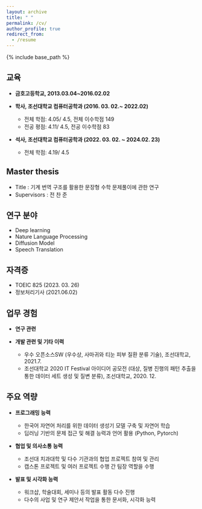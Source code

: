 ```yaml
---
layout: archive
title: " "
permalink: /cv/
author_profile: true
redirect_from:
  - /resume
---
```


{% include base_path %}

교육
---
* **금호고등학교, 2013.03.04~2016.02.02**

* **학사, 조선대학교 컴퓨터공학과 (2016. 03. 02.~ 2022.02)**
  * 전체 학점: 4.05/ 4.5, 전체 이수학점 149
  * 전공 평점: 4.11/ 4.5, 전공 이수학점 83 


* **석사, 조선대학교 컴퓨터공학과 (2022. 03. 02. ~ 2024.02. 23)**
  * 전체 학점: 4.19/ 4.5
<!-- * Ph.D in Computer Science and Engineering, Rice university (expected) -->

Master thesis
---
* Title :  기계 번역 구조를 활용한 문장형 수학 문제풀이에 관한 연구
* Supervisors : 전 찬 준
<!-- * Abstract : *null*-->



연구 분야
---
* Deep learning
* Nature Language Processing
* Diffusion Model
* Speech Translation

<!-- * Massive MIMO
* Deep learning
* Resouce allocation
* IoT, ICT system
* Software-defined ratio (SDR) -->

자격증
---
* TOEIC 825 (2023. 03. 26)
* 정보처리기사 (2021.06.02)

업무 경험
---
* **연구 관련**

* **개발 관련 및 기타 이력**
  * 우수 오픈소스SW (우수상, 사마귀와 티눈 피부 질환 분류 기술), 조선대학교, 2021.7.
  * 조선대학교 2020 IT Festival 아이디어 공모전 (대상, 질병 진행의 패턴 추출을 통한 데이터 세트 생성 및 질변 분류), 조선대학교, 2020. 12.
  

  <!-- * AR/VR 의료 임상 프로그램을 위한 다중 접속 무선 기술 개발, HT CORE (2022.10 - 2022.12)
  * RF430FRL15xH NFC 기반 Medical-ICT 융합 모바일 애플리케이션 설계 및 개발, KAIST (2022.08 - 2022.10)
  * 조선대-NHN 아카데미 백엔드 과정 수업 조교 (2022.08 - 2023.02)
  * 다중 게이트웨이 및 비컨을 활용한 실시간 위치 추정 시스템 설계 및 구현, Intflow (2022.04 - 2022.08)
  * 광주/전남 학생 AI 아이디어 공모전, GJ RIP (우수상, 2022.03.18 - 25)
  * 조선대학교 2021 IT 페스티벌 (은상, 2021.11.26)
  * 전력 선불 거래를 위한 전용 모바일 애플리케이션 설계 및 구현, Encored P&P (Oct. 18-31, 2021)​
  * 딥러닝 기반 비접촉 발열 측정 시스템 실험 및 검증 지원, Intflow (2020.12 - 2021.02)
  * 소프트웨어 교육 강사, 나주 세지중학교 (2020.03 - 2020.07)
  * 한국통신학회 추계학술대회 최우수논문상 (2020.02)
  * 지역 개발 융합대회, 대학교 산학협력단 연합 (최우수상, 2020.01.29 - 31)
  * 소프트웨어 강사 양성 과정 참여, 조선대학교 - 한전 KDN (2019.11.11-21) -->
  

주요 역량
---
* **프로그래밍 능력**
  * 한국어 자연어 처리를 위한 데이터 생성기 모델 구축 및 자연어 학습
  * 딥러닝 기반의 문제 접근 및 해결 능력과 언어 활용 (Python, Pytorch)



* **협업 및 의사소통 능력**
  * 조선대 치과대학 및 다수 기관과의 협업 프로젝트 참여 및 관리
  * 캡스톤 프로젝트 및 여러 프로젝트 수행 간 팀장 역할을 수행


* **발표 및 시각화 능력**
  * 워크샵, 학술대회, 세미나 등의 발표 활동 다수 진행
  * 다수의 사업 및 연구 제안서 작업을 통한 문서화, 시각화 능력
